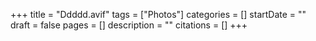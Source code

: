 +++
title = "Ddddd.avif"
tags = ["Photos"]
categories = []
startDate = ""
draft = false
pages = []
description = ""
citations = []
+++
